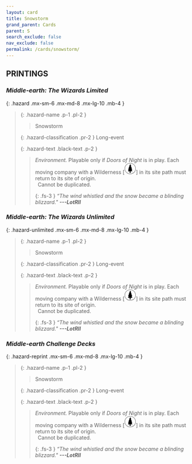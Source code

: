 ```yaml
---
layout: card
title: Snowstorm
grand_parent: Cards
parent: S
search_exclude: false
nav_exclude: false
permalink: /cards/snowstorm/
---
```


## PRINTINGS


### _Middle-earth: The Wizards Limited_

{: .hazard .mx-sm-6 .mx-md-8 .mx-lg-10 .mb-4 }
> {: .hazard-name .p-1 .pl-2 }
> > <div class="hazard-mp"></div>
> > <div class="card-name">Snowstorm</div>
>
> {: .hazard-classification .pr-2 }
> Long-event
>
> {: .hazard-text .black-text .p-2 }
> > _Environment._ Playable only if _Doors of Night_ is in play. Each moving company with a Wilderness \[![](/assets/images/wilderness.svg)] in its site path must return to its site of origin. <br>&ensp;Cannot be duplicated. 
> > 
> > {: .fs-3 } 
> > _“The wind whistled and the snow became a blinding blizzard."_ ***---&#65279;LotRII*** 
>

### _Middle-earth: The Wizards Unlimited_

{: .hazard-unlimited .mx-sm-6 .mx-md-8 .mx-lg-10 .mb-4 }
> {: .hazard-name .p-1 .pl-2 }
> > <div class="hazard-mp"></div>
> > <div class="card-name">Snowstorm</div>
>
> {: .hazard-classification .pr-2 }
> Long-event
>
> {: .hazard-text .black-text .p-2 }
> > _Environment._ Playable only if _Doors of Night_ is in play. Each moving company with a Wilderness \[![](/assets/images/wilderness.svg)] in its site path must return to its site of origin. <br>&ensp;Cannot be duplicated. 
> > 
> > {: .fs-3 } 
> > _“The wind whistled and the snow became a blinding blizzard."_ ***---&#65279;LotRII*** 
>

### _Middle-earth Challenge Decks_

{: .hazard-reprint .mx-sm-6 .mx-md-8 .mx-lg-10 .mb-4 }
> {: .hazard-name .p-1 .pl-2 }
> > <div class="hazard-mp"></div>
> > <div class="card-name">Snowstorm</div>
>
> {: .hazard-classification .pr-2 }
> Long-event
>
> {: .hazard-text .black-text .p-2 }
> > _Environment._ Playable only if _Doors of Night_ is in play. Each moving company with a Wilderness \[![](/assets/images/wilderness.svg)] in its site path must return to its site of origin. <br>&ensp;Cannot be duplicated. 
> > 
> > {: .fs-3 } 
> > _“The wind whistled and the snow became a blinding blizzard."_ ***---&#65279;LotRII*** 
>

